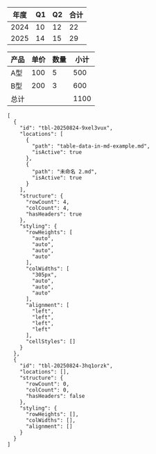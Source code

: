 <!-- table-id: tbl-20250824-9xel3vux -->

| 年度   | Q1  | Q2  | 合计  |
| ---- | --- | --- | --- |
| 2024 | 10  | 12  | 22  |
| 2025 | 14  | 15  | 29  |

<!-- table-id: tbl-20250824-9xel3vux -->

<!-- table-id: tbl-20250824-3hq1orzk -->

| 产品  | 单价  | 数量  | 小计   |
| --- | --- | --- | ---- |
| A型  | 100 | 5   | 500  |
| B型  | 200 | 3   | 600  |
| 总计  |     |     | 1100 |

<!-- table-id: tbl-20250824-3hq1orzk -->

```json:table-data
[
  {
    "id": "tbl-20250824-9xel3vux",
    "locations": [
      {
        "path": "table-data-in-md-example.md",
        "isActive": true
      },
      {
        "path": "未命名 2.md",
        "isActive": true
      }
    ],
    "structure": {
      "rowCount": 4,
      "colCount": 4,
      "hasHeaders": true
    },
    "styling": {
      "rowHeights": [
        "auto",
        "auto",
        "auto",
        "auto"
      ],
      "colWidths": [
        "305px",
        "auto",
        "auto",
        "auto"
      ],
      "alignment": [
        "left",
        "left",
        "left",
        "left"
      ],
      "cellStyles": []
    }
  },
  {
    "id": "tbl-20250824-3hq1orzk",
    "locations": [],
    "structure": {
      "rowCount": 0,
      "colCount": 0,
      "hasHeaders": false
    },
    "styling": {
      "rowHeights": [],
      "colWidths": [],
      "alignment": []
    }
  }
]
```